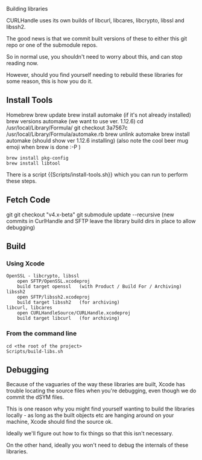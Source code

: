 Building libraries

CURLHandle uses its own builds of libcurl, libcares, libcrypto, libssl and libssh2.

The good news is that we commit built versions of these to either this git repo or one of the submodule repos.

So in normal use, you shouldn't need to worry about this, and can stop reading now.

However, should you find yourself needing to rebuild these libraries for some reason, this is how you do it.


## Install Tools

Homebrew
	brew update
	brew install automake (if it's not already installed)
	brew versions automake (we want to use ver. 1.12.6)
	cd /usr/local/Library/Formula/
	git checkout 3a7567c /usr/local/Library/Formula/automake.rb
	brew unlink automake
	brew install automake (should show ver 1.12.6 installing)
	(also note the cool beer mug emoji when brew is done :-P )

    brew install pkg-config
    brew install libtool

There is a script {{Scripts/install-tools.sh}} which you can run to perform these steps.


## Fetch Code

git
	git checkout "v4.x-beta"
	git submodule update --recursive
		(new commits in CurlHandle and SFTP leave the library build dirs in place to allow debugging)

## Build
		 
### Using Xcode
	OpenSSL - libcrypto, libssl
		open SFTP/OpenSSL.xcodeproj
		build target openssl   (with Product / Build For / Archiving)
	libssh2
		open SFTP/libssh2.xcodeproj
		build target libssh2   (for archiving)
	libcurl, libcares
		open CURLHandleSource/CURLHandle.xcodeproj
		build target libcurl   (for archiving)

### From the command line

    cd <the root of the project>
    Scripts/build-libs.sh

## Debugging

Because of the vaguaries of the way these libraries are built, Xcode has trouble locating the source files when you're debugging, even though we do commit the dSYM files.

This is one reason why you might find yourself wanting to build the libraries locally - as long as the built objects etc are hanging around on your machine, Xcode should find the source ok.

Ideally we'll figure out how to fix things so that this isn't necessary.

On the other hand, ideally you won't need to debug the internals of these libraries.
